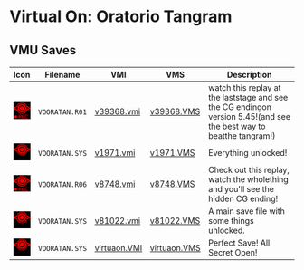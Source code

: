 # Virtual On: Oratorio Tangram

## VMU Saves

| Icon | Filename | VMI | VMS | Description |
|------|----------|-----|-----|-------------|
| ![Virtual On: Oratorio Tangram](../icons/VOORATAN.R01.GIF) | `VOORATAN.R01` | [v39368.vmi](v39368.vmi) | [v39368.VMS](v39368.VMS) | watch this replay at the laststage and see the CG endingon version 5.45!(and see the best way to beatthe tangram!)  |
| ![Virtual On: Oratorio Tangram](../icons/VOORATAN.SYS.GIF) | `VOORATAN.SYS` | [v1971.vmi](v1971.vmi) | [v1971.VMS](v1971.VMS) | Everything unlocked!  |
| ![Virtual On: Oratorio Tangram](../icons/VOORATAN.R06.GIF) | `VOORATAN.R06` | [v8748.vmi](v8748.vmi) | [v8748.VMS](v8748.VMS) | Check out this replay, watch the wholething and you'll see the hidden CG ending!  |
| ![Virtual On: Oratorio Tangram](../icons/VOORATAN.SYS.GIF) | `VOORATAN.SYS` | [v81022.vmi](v81022.vmi) | [v81022.VMS](v81022.VMS) | A main save file with some things unlocked.  |
| ![Virtual On: Oratorio Tangram](../icons/VOORATAN.SYS.GIF) | `VOORATAN.SYS` | [virtuaon.VMI](virtuaon.VMI) | [virtuaon.VMS](virtuaon.VMS) | Perfect Save! All Secret Open! |
